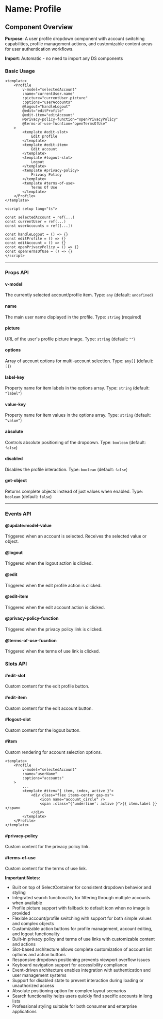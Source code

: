 # Name: Profile
## Component Overview

**Purpose**: A user profile dropdown component with account switching capabilities, profile management actions, and customizable content areas for user authentication workflows.

**Import**: Automatic - no need to import any DS components

### Basic Usage

```vue
<template>
    <Profile
        v-model="selectedAccount"
        :name="currentUser.name"
        :picture="currentUser.picture"
        :options="userAccounts"
        @logout="handleLogout"
        @edit="editProfile"
        @edit-item="editAccount"
        @privacy-policy-function="openPrivacyPolicy"
        @terms-of-use-fucntion="openTermsOfUse"
    >
        <template #edit-slot>
            Edit profile
        </template>
        <template #edit-item>
            Edit account
        </template>
        <template #logout-slot>
            Logout
        </template>
        <template #privacy-policy>
            Privacy Policy
        </template>
        <template #terms-of-use>
            Terms Of Use
        </template>
    </Profile>
</template>

<script setup lang="ts">

const selectedAccount = ref(...)
const currentUser = ref(...)
const userAccounts = ref([...])

const handleLogout = () => {}
const editProfile = () => {}
const editAccount = () => {}
const openPrivacyPolicy = () => {}
const openTermsOfUse = () => {}
</script>
```

---

### Props API

#### v-model
The currently selected account/profile item. Type: `any` (default: `undefined`)

#### name
The main user name displayed in the profile. Type: `string` (required)

#### picture
URL of the user's profile picture image. Type: `string` (default: `""`)

#### options
Array of account options for multi-account selection. Type: `any[]` (default: `[]`)

#### label-key
Property name for item labels in the options array. Type: `string` (default: `"label"`)

#### value-key
Property name for item values in the options array. Type: `string` (default: `"value"`)

#### absolute
Controls absolute positioning of the dropdown. Type: `boolean` (default: `false`)

#### disabled
Disables the profile interaction. Type: `boolean` (default: `false`)

#### get-object
Returns complete objects instead of just values when enabled. Type: `boolean` (default: `false`)

---

### Events API

#### @update:model-value
Triggered when an account is selected. Receives the selected value or object.

#### @logout
Triggered when the logout action is clicked.

#### @edit
Triggered when the edit profile action is clicked.

#### @edit-item
Triggered when the edit account action is clicked.

#### @privacy-policy-function
Triggered when the privacy policy link is clicked.

#### @terms-of-use-fucntion
Triggered when the terms of use link is clicked.

### Slots API

#### #edit-slot
Custom content for the edit profile button.

#### #edit-item
Custom content for the edit account button.

#### #logout-slot
Custom content for the logout button.

#### #item
Custom rendering for account selection options.

```vue
<template>
    <Profile
        v-model="selectedAccount"
        :name="userName"
        :options="accounts"
    >
        ...
        <template #item="{ item, index, active }">
            <div class="flex items-center gap-xs">
                <icon name="account_circle" />
                <span :class="{'underline': active }">{{ item.label }}</span>
            </div>
        </template>
    </Profile>
</template>
```

#### #privacy-policy
Custom content for the privacy policy link.

#### #terms-of-use
Custom content for the terms of use link.

**Important Notes:**
- Built on top of SelectContainer for consistent dropdown behavior and styling
- Integrated search functionality for filtering through multiple accounts when available
- Profile picture support with fallback to default icon when no image is provided
- Flexible account/profile switching with support for both simple values and complex objects
- Customizable action buttons for profile management, account editing, and logout functionality
- Built-in privacy policy and terms of use links with customizable content and actions
- Slot-based architecture allows complete customization of account list options and action buttons
- Responsive dropdown positioning prevents viewport overflow issues
- Keyboard navigation support for accessibility compliance
- Event-driven architecture enables integration with authentication and user management systems
- Support for disabled state to prevent interaction during loading or unauthorized access
- Absolute positioning option for complex layout scenarios
- Search functionality helps users quickly find specific accounts in long lists
- Professional styling suitable for both consumer and enterprise applications